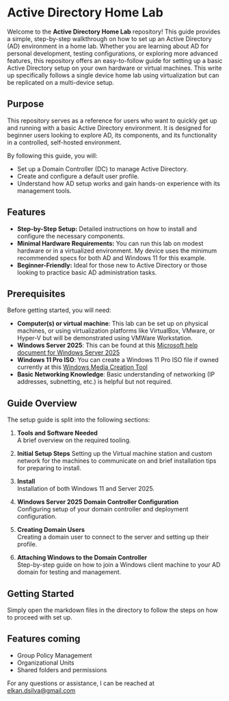 # Active Directory Home Lab

Welcome to the **Active Directory Home Lab** repository! This guide provides a simple, step-by-step walkthrough on how to set up an Active Directory (AD) environment in a home lab. Whether you are learning about AD for personal development, testing configurations, or exploring more advanced features, this repository offers an easy-to-follow guide for setting up a basic Active Directory setup on your own hardware or virtual machines. This write up specifically follows a single device home lab using virtualization but can be replicated on a multi-device setup. 

## Purpose

This repository serves as a reference for users who want to quickly get up and running with a basic Active Directory environment. It is designed for beginner users looking to explore AD, its components, and its functionality in a controlled, self-hosted environment.

By following this guide, you will:

- Set up a Domain Controller (DC) to manage Active Directory.
- Create and configure a default user profile.
- Understand how AD setup works and gain hands-on experience with its management tools.

## Features

- **Step-by-Step Setup:** Detailed instructions on how to install and configure the necessary components.
- **Minimal Hardware Requirements:** You can run this lab on modest hardware or in a virtualized environment. My device uses the minimum recommended specs for both AD and Windows 11 for this example.
- **Beginner-Friendly:** Ideal for those new to Active Directory or those looking to practice basic AD administration tasks.

## Prerequisites

Before getting started, you will need:

- **Computer(s) or virtual machine**: This lab can be set up on physical machines, or using virtualization platforms like VirtualBox, VMware, or Hyper-V but will be demonstrated using VMWare Workstation.
- **Windows Server 2025**: This can be found at this [Microsoft help document for Windows Server 2025](https://www.microsoft.com/en-us/evalcenter/evaluate-windows-server-2025)
- **Windows 11 Pro ISO**: You can create a Windows 11 Pro ISO file if owned currently at this [Windows Media Creation Tool](https://support.microsoft.com/en-us/windows/create-installation-media-for-windows-99a58364-8c02-206f-aa6f-40c3b507420d)
- **Basic Networking Knowledge**: Basic understanding of networking (IP addresses, subnetting, etc.) is helpful but not required. 


## Guide Overview

The setup guide is split into the following sections:

1. **Tools and Software Needed**  
   A brief overview on the required tooling.
   
2. **Initial Setup Steps**
   Setting up the Virtual machine station and custom network for the machines to communicate on and brief installation tips for preparing to install.
   
4. **Install**  
   Installation of both Windows 11 and Server 2025. 

5. **Windows Server 2025 Domain Controller Configuration**  
   Configuring setup of your domain controller and deployment configuration.

6. **Creating Domain Users**  
   Creating a domain user to connect to the server and setting up their profile.

7. **Attaching Windows to the Domain Controller**  
   Step-by-step guide on how to join a Windows client machine to your AD domain for testing and management.

## Getting Started
Simply open the markdown files in the directory to follow the steps on how to proceed with set up.

## Features coming
- Group Policy Management
- Organizational Units
- Shared folders and permissions

For any questions or assistance, I can be reached at elkan.dsilva@gmail.com
